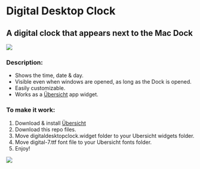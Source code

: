 # Digital Desktop Clock
## A digital clock that appears next to the Mac Dock

![](https://i.imgur.com/K8ZhrwA.png)

### Description:
* Shows the time, date & day.
* Visible even when windows are opened, as long as the Dock is opened.
* Easily customizable.
* Works as a [Übersicht](http://tracesof.net/uebersicht/) app widget.

### To make it work:
1. Download & install [Übersicht](http://tracesof.net/uebersicht/)
2. Download this repo files.
3. Move digitaldesktopclock.widget folder to your Ubersicht widgets folder.
4. Move digital-7.ttf font file to your Ubersicht fonts folder.
5. Enjoy!

![](https://i.imgur.com/PqMaqgh.png)
